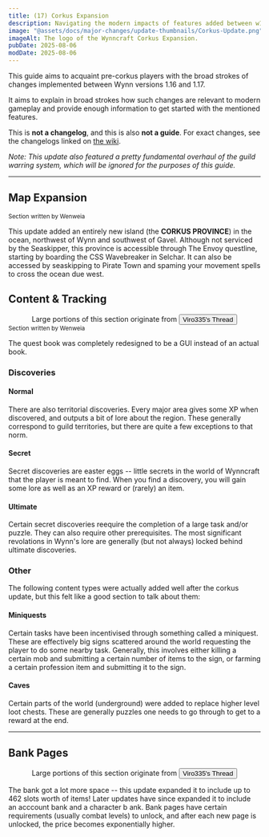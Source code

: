 ```yaml
---
title: (17) Corkus Expansion
description: Navigating the modern impacts of features added between w1.16 (s17) and w1.17 (F18). Intended to rapidly acquaint returning players with the relevant details of past changes.
image: "@assets/docs/major-changes/update-thumbnails/Corkus-Update.png"
imageAlt: The logo of the Wynncraft Corkus Expansion.
pubDate: 2025-08-06
modDate: 2025-08-06
---
```


This guide aims to acquaint pre-corkus players with the broad strokes of changes implemented between Wynn versions 1.16 and 1.17.

It aims to explain in broad strokes how such changes are relevant to modern gameplay and provide enough information to get started with the mentioned features.

This is **not a changelog**, and this is also **not a guide**. For exact changes, see the changelogs linked on [the wiki](https://wynncraft.wiki.gg/wiki/Version_history).


*Note: This update also featured a pretty fundamental overhaul of the guild warring system, which will be ignored for the purposes of this guide.*

---

## Map Expansion
<small>Section written by Wenweia</small>

This update added an entirely new island (the **CORKUS PROVINCE**) in the ocean, northwest of Wynn and southwest of Gavel. Although not serviced by the Seaskipper, this province is accessible through The Envoy questline, starting by boarding the CSS Wavebreaker in Selchar. It can also be accessed by seaskipping to Pirate Town and spaming your movement spells to cross the ocean due west. 

## Content & Tracking

<div class="glass px-4 my-2 py-2"><center>Large portions of this section originate from <a href="https://forums.wynncraft.com/threads/returning-players-read-this-what-has-changed-updated.250419/" rel="external"><button class="glass font-semibold py-2 px-4 border border-gray-400 rounded shadow">Viro335's Thread</button></a></center></div>
<small>Section written by Wenweia</small>

The quest book was completely redesigned to be a GUI instead of an actual book. 

### Discoveries
#### Normal
There are also territorial discoveries. Every major area gives some XP when discovered, and outputs a bit of lore about the region. These generally correspond to guild territories, but there are quite a few exceptions to that norm.

#### Secret
Secret discoveries are easter eggs -- little secrets in the world of Wynncraft that the player is meant to find. When you find a discovery, you will gain some lore as well as an XP reward or (rarely) an item. 

#### Ultimate
Certain secret discoveries reequire the completion of a large task and/or puzzle. They can also require other prerequisites. The most significant revolations in Wynn's lore are generally (but not always) locked behind ultimate discoveries.

### Other
The following content types were actually added well after the corkus update, but this felt like a good section to talk about them:

#### Miniquests
Certain tasks have been incentivised through something called a miniquest. These are effectively big signs scattered around the world requesting the player to do some nearby task. Generally, this involves either killing a certain mob and submitting a certain number of items to the sign, or farming a certain profession item and submitting it to the sign.

#### Caves
Certain parts of the world (underground) were added to replace higher level loot chests. These are generally puzzles one needs to go through to get to a reward at the end.

---

## Bank Pages

<div class="glass px-4 my-2 py-2"><center>Large portions of this section originate from <a href="https://forums.wynncraft.com/threads/returning-players-read-this-what-has-changed-updated.250419/" rel="external"><button class="glass font-semibold py-2 px-4 border border-gray-400 rounded shadow">Viro335's Thread</button></a></center></div>

The bank got a lot more space -- this update expanded it to include up to 462 slots worth of items! Later updates have since expanded it to include an acccount bank and a character b ank. Bank pages have certain requirements (usually combat levels) to unlock, and after each new page is unlocked, the price becomes exponentially higher.